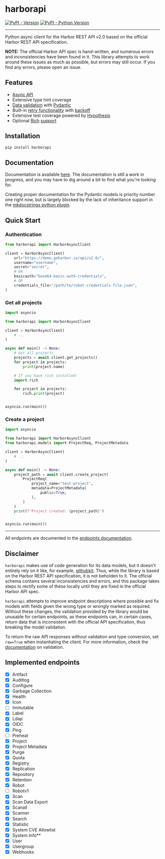 # harborapi

[![PyPI - Version](https://img.shields.io/pypi/v/harborapi.svg)](https://pypi.org/project/harborapi)
[![PyPI - Python Version](https://img.shields.io/pypi/pyversions/harborapi.svg)](https://pypi.org/project/harborapi)

-----


Python async client for the Harbor REST API v2.0 based on the official Harbor REST API specification.

**NOTE:** The official Harbor API spec is hand-written, and numerous errors and inconsistencies have been found in it. This library attempts to work around these issues as much as possible, but errors may still occur. If you find any errors, please open an issue.

## Features

- [Async API](https://pederhan.github.io/harborapi/usage/)
- Extensive type hint coverage
- [Data validation](https://pederhan.github.io/harborapi/usage/models/) with [Pydantic](https://github.com/pydantic/pydantic)
- Built-in [retry functionality](https://pederhan.github.io/harborapi/usage/retry/) with [backoff](https://github.com/litl/backoff)
- Extensive test coverage powered by [Hypothesis](https://github.com/HypothesisWorks/hypothesis)
- Optional [Rich](https://github.com/Textualize/rich/) [support](https://pederhan.github.io/harborapi/usage/rich/)

## Installation

```bash
pip install harborapi
```


## Documentation

Documentation is available [here](https://pederhan.github.io/harborapi/). The documentation is still a work in progress, and you may have to dig around a bit to find what you're looking for.

Creating proper documentation for the Pydantic models is priority number one right now, but is largely blocked by the lack of inheritance support in the [mkdocstrings python plugin](https://github.com/mkdocstrings/python/issues/58#issuecomment-1435962980).

## Quick Start


### Authentication


```python
from harborapi import HarborAsyncClient

client = HarborAsyncClient(
    url="https://demo.goharbor.io/api/v2.0/",
    username="username",
    secret="secret",
    # OR
    basicauth="base64-basic-auth-credentials",
    # OR
    credentials_file="/path/to/robot-credentials-file.json",
)
```

### Get all projects

```python
import asyncio

from harborapi import HarborAsyncClient

client = HarborAsyncClient(
    # ...
)

async def main() -> None:
    # Get all projects
    projects = await client.get_projects()
    for project in projects:
        print(project.name)

    # If you have rich installed:
    import rich

    for project in projects:
        rich.print(project)


asyncio.run(main())
```


### Create a project

```python
import asyncio

from harborapi import HarborAsyncClient
from harborapi.models import ProjectReq, ProjectMetadata

client = HarborAsyncClient(
    # ...
)

async def main() -> None:
    project_path = await client.create_project(
        ProjectReq(
            project_name="test-project",
            metadata=ProjectMetadata(
                public=True,
            ),
        )
    )
    print(f"Project created: {project_path}")


asyncio.run(main())
```

----

All endpoints are documented in the [endpoints documentation](https://pederhan.github.io/harborapi/endpoints/).



## Disclaimer

`harborapi` makes use of code generation for its data models, but it doesn't entirely rely on it like, for example, [githubkit](https://github.com/yanyongyu/githubkit). Thus, while the library is based on the Harbor REST API specification, it is not beholden to it. The official schema contains several inconsistencies and errors, and this package takes steps to rectify some of these locally until they are fixed in the official Harbor API spec.

`harborapi` attempts to improve endpoint descriptions where possible and fix models with fields given the wrong type or wrongly marked as required. Without these changes, the validation provided by the library would be unusable for certain endpoints, as these endpoints can, in certain cases, return data that is inconsistent with the official API specification, thus breaking the model validation.

To return the raw API responses without validation and type conversion, set `raw=True` when instantiating the client. For more information, check the [documentation](https://pederhan.github.io/harborapi/usage/validation/) on validation.


## Implemented endpoints

<!-- - [ ] Products
- [ ] Chart Repository
- [ ] Label -->
- [x] Artifact
- [x] Auditlog
- [x] Configure
- [x] Garbage Collection
- [x] Health
- [x] Icon
- [ ] Immutable
- [x] Label
- [x] Ldap
- [x] OIDC
- [x] Ping
- [ ] Preheat
- [x] Project
- [x] Project Metadata
- [x] Purge
- [x] Quota
- [x] Registry
- [x] Replication
- [x] Repository
- [x] Retention
- [x] Robot
- [ ] Robotv1
- [x] Scan
- [x] Scan Data Export
- [x] Scanall
- [x] Scanner
- [x] Search
- [x] Statistic
- [x] System CVE Allowlist
- [x] System Info**
- [x] User
- [x] Usergroup
- [x] Webhooks
